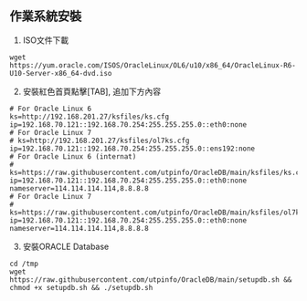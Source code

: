 ## 作業系統安裝
<!--
| Oracle Database 版本 | 適用 OS 版本               | 備註                  |
| ------------------ | ---------------------- | ------------------- |
| 11gR2 11.2.0.4     | Oracle Linux 6.4\~6.10 | 最穩定，官方內部測試環境常用      |
|                    | Oracle Linux 5.8+      | 可安裝，但較舊、已過時         |
|                    | Oracle Linux 7.x       | **可行但不推薦**，需手動修補相容性 |
|                    | Oracle Linux 8/9       | ❌ 不相容（glibc 版本過高）   |
-->
1. ISO文件下載
```
wget https://yum.oracle.com/ISOS/OracleLinux/OL6/u10/x86_64/OracleLinux-R6-U10-Server-x86_64-dvd.iso
```

2. 安裝紅色首頁點擊[TAB], 追加下方內容
```
# For Oracle Linux 6
ks=http://192.168.201.27/ksfiles/ks.cfg ip=192.168.70.121::192.168.70.254:255.255.255.0::eth0:none
# For Oracle Linux 7
# ks=http://192.168.201.27/ksfiles/ol7ks.cfg ip=192.168.70.121::192.168.70.254:255.255.255.0::ens192:none
# For Oracle Linux 6 (internat)
# ks=https://raw.githubusercontent.com/utpinfo/OracleDB/main/ksfiles/ks.cfg ip=192.168.70.121::192.168.70.254:255.255.255.0::eth0:none nameserver=114.114.114.114,8.8.8.8
# For Oracle Linux 7
# ks=https://raw.githubusercontent.com/utpinfo/OracleDB/main/ksfiles/ol7ks.cfg ip=192.168.70.121::192.168.70.254:255.255.255.0::eth0:none nameserver=114.114.114.114,8.8.8.8
```

3. 安裝ORACLE Database
```
cd /tmp
wget https://raw.githubusercontent.com/utpinfo/OracleDB/main/setupdb.sh && chmod +x setupdb.sh && ./setupdb.sh
```